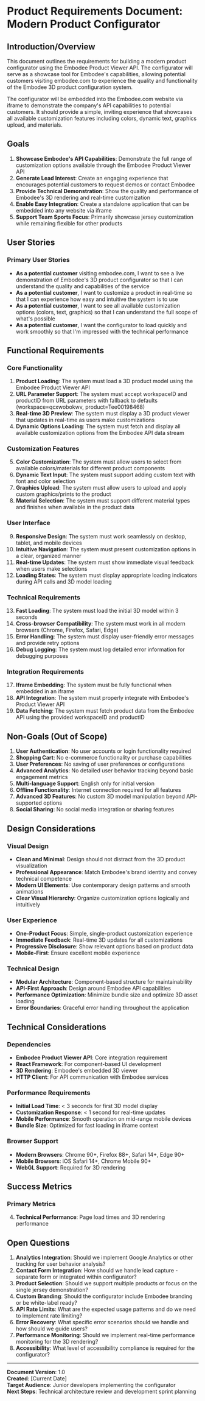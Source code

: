 # Product Requirements Document: Modern Product Configurator

## Introduction/Overview

This document outlines the requirements for building a modern product configurator using the Embodee Product Viewer API. The configurator will serve as a showcase tool for Embodee's capabilities, allowing potential customers visiting embodee.com to experience the quality and functionality of the Embodee 3D product configuration system.

The configurator will be embedded into the Embodee.com website via iframe to demonstrate the company's API capabilities to potential customers. It should provide a simple, inviting experience that showcases all available customization features including colors, dynamic text, graphics upload, and materials.

## Goals

1. **Showcase Embodee's API Capabilities**: Demonstrate the full range of customization options available through the Embodee Product Viewer API
2. **Generate Lead Interest**: Create an engaging experience that encourages potential customers to request demos or contact Embodee
3. **Provide Technical Demonstration**: Show the quality and performance of Embodee's 3D rendering and real-time customization
4. **Enable Easy Integration**: Create a standalone application that can be embedded into any website via iframe
5. **Support Team Sports Focus**: Primarily showcase jersey customization while remaining flexible for other products

## User Stories

### Primary User Stories
- **As a potential customer** visiting embodee.com, I want to see a live demonstration of Embodee's 3D product configurator so that I can understand the quality and capabilities of the service
- **As a potential customer**, I want to customize a product in real-time so that I can experience how easy and intuitive the system is to use
- **As a potential customer**, I want to see all available customization options (colors, text, graphics) so that I can understand the full scope of what's possible
- **As a potential customer**, I want the configurator to load quickly and work smoothly so that I'm impressed with the technical performance

## Functional Requirements

### Core Functionality
1. **Product Loading**: The system must load a 3D product model using the Embodee Product Viewer API
2. **URL Parameter Support**: The system must accept workspaceID and productID from URL parameters with fallback to defaults (workspace=qcxwobokwv, product=Tee00198468)
3. **Real-time 3D Preview**: The system must display a 3D product viewer that updates in real-time as users make customizations
4. **Dynamic Options Loading**: The system must fetch and display all available customization options from the Embodee API data stream

### Customization Features
5. **Color Customization**: The system must allow users to select from available colors/materials for different product components
6. **Dynamic Text Input**: The system must support adding custom text with font and color selection
7. **Graphics Upload**: The system must allow users to upload and apply custom graphics/prints to the product
8. **Material Selection**: The system must support different material types and finishes when available in the product data

### User Interface
9. **Responsive Design**: The system must work seamlessly on desktop, tablet, and mobile devices
10. **Intuitive Navigation**: The system must present customization options in a clear, organized manner
11. **Real-time Updates**: The system must show immediate visual feedback when users make selections
12. **Loading States**: The system must display appropriate loading indicators during API calls and 3D model loading

### Technical Requirements
13. **Fast Loading**: The system must load the initial 3D model within 3 seconds
14. **Cross-browser Compatibility**: The system must work in all modern browsers (Chrome, Firefox, Safari, Edge)
15. **Error Handling**: The system must display user-friendly error messages and provide retry options
16. **Debug Logging**: The system must log detailed error information for debugging purposes

### Integration Requirements
17. **Iframe Embedding**: The system must be fully functional when embedded in an iframe
18. **API Integration**: The system must properly integrate with Embodee's Product Viewer API
19. **Data Fetching**: The system must fetch product data from the Embodee API using the provided workspaceID and productID

## Non-Goals (Out of Scope)

1. **User Authentication**: No user accounts or login functionality required
2. **Shopping Cart**: No e-commerce functionality or purchase capabilities
3. **User Preferences**: No saving of user preferences or configurations
4. **Advanced Analytics**: No detailed user behavior tracking beyond basic engagement metrics
5. **Multi-language Support**: English only for initial version
6. **Offline Functionality**: Internet connection required for all features
7. **Advanced 3D Features**: No custom 3D model manipulation beyond API-supported options
8. **Social Sharing**: No social media integration or sharing features

## Design Considerations

### Visual Design
- **Clean and Minimal**: Design should not distract from the 3D product visualization
- **Professional Appearance**: Match Embodee's brand identity and convey technical competence
- **Modern UI Elements**: Use contemporary design patterns and smooth animations
- **Clear Visual Hierarchy**: Organize customization options logically and intuitively

### User Experience
- **One-Product Focus**: Simple, single-product customization experience
- **Immediate Feedback**: Real-time 3D updates for all customizations
- **Progressive Disclosure**: Show relevant options based on product data
- **Mobile-First**: Ensure excellent mobile experience

### Technical Design
- **Modular Architecture**: Component-based structure for maintainability
- **API-First Approach**: Design around Embodee API capabilities
- **Performance Optimization**: Minimize bundle size and optimize 3D asset loading
- **Error Boundaries**: Graceful error handling throughout the application

## Technical Considerations

### Dependencies
- **Embodee Product Viewer API**: Core integration requirement
- **React Framework**: For component-based UI development
- **3D Rendering**: Embodee's embedded 3D viewer
- **HTTP Client**: For API communication with Embodee services

### Performance Requirements
- **Initial Load Time**: < 3 seconds for first 3D model display
- **Customization Response**: < 1 second for real-time updates
- **Mobile Performance**: Smooth operation on mid-range mobile devices
- **Bundle Size**: Optimized for fast loading in iframe context

### Browser Support
- **Modern Browsers**: Chrome 90+, Firefox 88+, Safari 14+, Edge 90+
- **Mobile Browsers**: iOS Safari 14+, Chrome Mobile 90+
- **WebGL Support**: Required for 3D rendering

## Success Metrics

### Primary Metrics
4. **Technical Performance**: Page load times and 3D rendering performance


## Open Questions

1. **Analytics Integration**: Should we implement Google Analytics or other tracking for user behavior analysis?
2. **Contact Form Integration**: How should we handle lead capture - separate form or integrated within configurator?
3. **Product Selection**: Should we support multiple products or focus on the single jersey demonstration?
4. **Custom Branding**: Should the configurator include Embodee branding or be white-label ready?
5. **API Rate Limits**: What are the expected usage patterns and do we need to implement rate limiting?
6. **Error Recovery**: What specific error scenarios should we handle and how should we guide users?
7. **Performance Monitoring**: Should we implement real-time performance monitoring for the 3D rendering?
8. **Accessibility**: What level of accessibility compliance is required for the configurator?

---

**Document Version**: 1.0  
**Created**: [Current Date]  
**Target Audience**: Junior developers implementing the configurator  
**Next Steps**: Technical architecture review and development sprint planning
